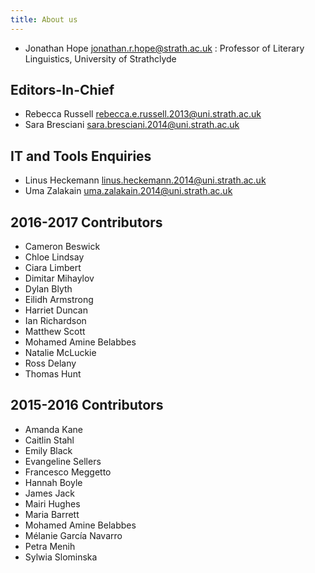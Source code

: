 ```yaml
---
title: About us
---
```


- Jonathan Hope <jonathan.r.hope@strath.ac.uk>
: Professor of Literary Linguistics, University of Strathclyde

## Editors-In-Chief

- Rebecca Russell <rebecca.e.russell.2013@uni.strath.ac.uk>
- Sara Bresciani <sara.bresciani.2014@uni.strath.ac.uk>
 
## IT and Tools Enquiries
 
- Linus Heckemann <linus.heckemann.2014@uni.strath.ac.uk>
- Uma Zalakain <uma.zalakain.2014@uni.strath.ac.uk>

## 2016-2017 Contributors
 
- Cameron Beswick
- Chloe Lindsay
- Ciara Limbert
- Dimitar Mihaylov
- Dylan Blyth
- Eilidh Armstrong
- Harriet Duncan
- Ian Richardson
- Matthew Scott
- Mohamed Amine Belabbes
- Natalie McLuckie
- Ross Delany
- Thomas Hunt
 
## 2015-2016 Contributors
 
- Amanda Kane
- Caitlin Stahl
- Emily Black
- Evangeline Sellers
- Francesco Meggetto
- Hannah Boyle
- James Jack
- Mairi Hughes
- Maria Barrett
- Mohamed Amine Belabbes
- Mélanie García Navarro
- Petra Menih
- Sylwia Slominska
